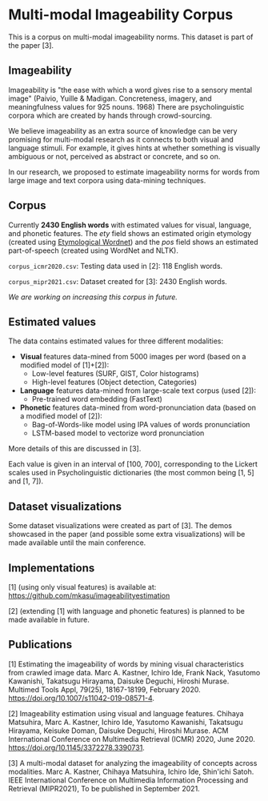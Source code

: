 # Multi-modal Imageability Corpus

This is a corpus on multi-modal imageability norms. This dataset is part of the paper [3].

## Imageability 

Imageability is "the ease with which a word gives rise to a sensory mental image" (Paivio, Yuille & Madigan. Concreteness, imagery, and meaningfulness values for 925 nouns. 1968) There are psycholinguistic corpora which are created by hands through crowd-sourcing. 

We believe imageability as an extra source of knowledge can be very promising for multi-modal research as it connects to both visual and language stimuli. For example, it gives hints at whether something is visually ambiguous or not, perceived as abstract or concrete, and so on.

In our research, we proposed to estimate imageability norms for words from large image and text corpora using data-mining techniques.

## Corpus

Currently __2430 English words__ with estimated values for visual, language, and phonetic features. The _ety_ field shows an estimated origin etymology (created using [Etymological Wordnet](http://etym.org)) and the _pos_ field shows an estimated part-of-speech (created using WordNet and NLTK).

`corpus_icmr2020.csv`: Testing data used in [2]: 118 English words.

`corpus_mipr2021.csv`: Dataset created for [3]: 2430 English words.

_We are working on increasing this corpus in future._

## Estimated values

The data contains estimated values for three different modalities:

- __Visual__ features data-mined from 5000 images per word (based on a modified model of [1]+[2]): 
	- Low-level features (SURF, GIST, Color histograms)
	- High-level features (Object detection, Categories)
- __Language__ features data-mined from large-scale text corpus (used [2]):
	- Pre-trained word embedding (FastText)
- __Phonetic__ features data-mined from word-pronunciation data (based on a modified model of [2]):
	- Bag-of-Words-like model using IPA values of words pronunciation
	- LSTM-based model to vectorize word pronunciation

More details of this are discussed in [3].

Each value is given in an interval of [100, 700], corresponding to the Lickert scales used in Psycholinguistic dictionaries (the most common being [1, 5] and [1, 7]).

## Dataset visualizations

Some dataset visualizations were created as part of [3]. The demos showcased in the paper (and possible some extra visualizations) will be made available until the main conference. 

## Implementations

[1] (using only visual features) is available at: https://github.com/mkasu/imageabilityestimation

[2] (extending [1] with language and phonetic features) is planned to be made available in future.

## Publications

[1] Estimating the imageability of words by mining visual characteristics from crawled image data. Marc A. Kastner, Ichiro Ide, Frank Nack, Yasutomo Kawanishi, Takatsugu Hirayama, Daisuke Deguchi, Hiroshi Murase. Multimed Tools Appl, 79(25), 18167-18199, February 2020. https://doi.org/10.1007/s11042-019-08571-4.

[2] Imageability estimation using visual and language features. Chihaya Matsuhira, Marc A. Kastner, Ichiro Ide, Yasutomo Kawanishi, Takatsugu Hirayama, Keisuke Doman, Daisuke Deguchi, Hiroshi Murase. ACM International Conference on Multimedia Retrieval (ICMR) 2020, June 2020. https://doi.org/10.1145/3372278.3390731.

[3]	A multi-modal dataset for analyzing the imageability of concepts across modalities. Marc A. Kastner, Chihaya Matsuhira, Ichiro Ide, Shin'ichi Satoh. IEEE International Conference on Multimedia Information Processing and Retrieval (MIPR2021), To be published in September 2021.

